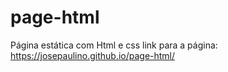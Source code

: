 # page-html
Página estática com Html e css
link para a página:
https://josepaulino.github.io/page-html/
